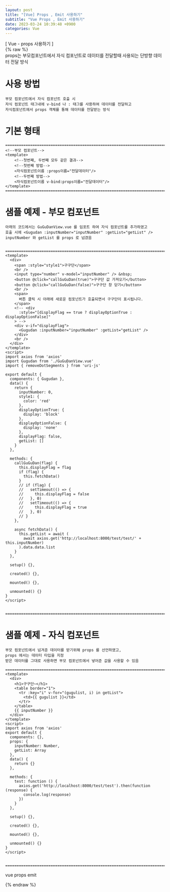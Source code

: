 ```yaml
---  
layout: post  
title: "[Vue] Props , Emit 사용하기"  
subtitle: "Vue Props , Emit 사용하기"  
date: 2023-03-24 10:39:48 +0900  
categories: Vue  
---  
```

[ Vue - props 사용하기 ]  
{% raw %}  
	props는 부모컴포넌트에서 자식 컴포넌트로 데이터를 전달할때 사용되는 단방향 데이터 전달 방식  
  
  
# 사용 방법  
  
	부모 컴포넌트에서 자식 컴포넌트 호출 시   
	자식 컴포넌트 태그내에 v-bind 나 : 태그를 사용하여 데이터를 전달하고  
	자식컴포넌트에서 props 객체를 통해 데이터를 전달받는 방식  
  
# 기본 형태  
	=================================================================================================================  
	<!--부모 컴포넌트-->  
	<template>  
		<!--첫번째, 두번째 모두 같은 결과-->  
		<!--첫번째 방법-->  
		<자식컴포넌트이름 :props이름="전달데이터"/>  
		<!--두번째 방법-->  
		<자식컴포넌트이름 v-bind:props이름="전달데이터"/>  
	</template>	  
	=================================================================================================================  
  
  
# 샘플 예제 - 부모 컴포넌트  
	아래의 코드에서는 GuGuDanView.vue 를 임포트 하여 자식 컴포넌트를 추가하였고  
	호출 시에 <Gugudan :inputNumber="inputNumber" :getList="getList" /> inputNumber 와 getList 를 props 로 넘겼음  
  
  
	=================================================================================================================  
	<template>  
	  <div>  
		<span :style="style1">구구단</span>  
		<br />  
		<input type="number" v-model="inputNumber" /> &nbsp;  
		<button @click="callGuGuDan(true)">구구단 값 가져오기</button>  
		<button @click="callGuGuDan(false)">구구단 창 닫기</button>  
		<br />  
		<span>  
		  버튼 클릭 시 아래에 새로운 컴포넌트가 호출되면서 구구단이 표시됩니다.  
		</span>  
		<!-- <div  
		  :style="[displayFlag == true ? displayOptionTrue : displayOptionFalse]"  
		> -->  
		<div v-if="displayFlag">  
		  <Gugudan :inputNumber="inputNumber" :getList="getList" />  
		</div>  
		<br />  
	  </div>  
	</template>  
	<script>  
	import axios from 'axios'  
	import Gugudan from './GuGuDanView.vue'  
	import { removeDotSegments } from 'uri-js'  
  
	export default {  
	  components: { Gugudan },  
	  data() {  
		return {  
		  inputNumber: 0,  
		  style1: {  
			color: 'red'  
		  },  
		  displayOptionTrue: {  
			display: 'block'  
		  },  
		  displayOptionFalse: {  
			display: 'none'  
		  },  
		  displayFlag: false,  
		  getList: []  
		}  
	  },  
  
	  methods: {  
		callGuGuDan(flag) {  
		  this.displayFlag = flag  
		  if (flag) {  
			this.fetchData()  
		  }  
		  // if (flag) {  
		  //   setTimeout(() => {  
		  //     this.displayFlag = false  
		  //   }, 0)  
		  //   setTimeout(() => {  
		  //     this.displayFlag = true  
		  //   }, 0)  
		  // }  
		},  
  
		async fetchData() {  
		  this.getList = await (  
			await axios.get('http://localhost:8000/test/test/' + this.inputNumber)  
		  ).data.data.list  
		}  
	  },  
  
	  setup() {},  
  
	  created() {},  
  
	  mounted() {},  
  
	  unmounted() {}  
	}  
	</script>  
  
  
	=================================================================================================================  
  
  
  
# 샘플 예제 - 자식 컴포넌트  
	부모 컴포넌트에서 넘겨준 데이터를 받기위해 props 를 선언하였고,  
	props 에서는 데이터 타입을 지정  
	받은 데이터를 그대로 사용하면 부모 컴포넌트에서 넣어준 값을 사용할 수 있음  
  
	=================================================================================================================  
	<template>  
	  <div>  
		<h1>구구단~</h1>  
		<table border="1">  
		  <tr :key="i" v-for="(gugulist, i) in getList">  
			<td>{{ gugulist }}</td>  
		  </tr>  
		</table>  
		{{ inputNumber }}  
	  </div>  
	</template>  
	<script>  
	import axios from 'axios'  
	export default {  
	  components: {},  
	  props: {  
		inputNumber: Number,  
		getList: Array  
	  },  
	  data() {  
		return {}  
	  },  
  
	  methods: {  
		test: function () {  
		  axios.get('http://localhost:8000/test/test').then(function (response) {  
			console.log(response)  
		  })  
		}  
	  },  
  
	  setup() {},  
  
	  created() {},  
  
	  mounted() {},  
  
	  unmounted() {}  
	}  
	</script>  
  
  
	=================================================================================================================  
  
vue props emit  
  
{% endraw %}  
